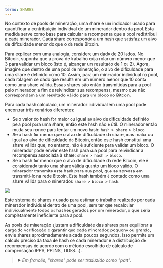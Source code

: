 ```yaml
---
termo: SHARES
---
```


No contexto de pools de mineração, uma share é um indicador usado para quantificar a contribuição individual de um minerador dentro da pool. Esta medida serve como base para calcular a recompensa que a pool redistribui a cada minerador. Cada share corresponde a um hash que satisfaz um alvo de dificuldade menor do que o da rede Bitcoin.

Para explicar com uma analogia, considere um dado de 20 lados. No Bitcoin, suponha que a prova de trabalho exija rolar um número menor que 3 para validar um bloco (isto é, alcançar um resultado de 1 ou 2). Agora, imagine que dentro de uma pool de mineração, o alvo de dificuldade para uma share é definido como 10. Assim, para um minerador individual na pool, cada rolagem de dado que resulta em um número menor que 10 conta como uma share válida. Essas shares são então transmitidas para a pool pelo minerador, a fim de reivindicar sua recompensa, mesmo que não correspondam a um resultado válido para um bloco no Bitcoin.

Para cada hash calculado, um minerador individual em uma pool pode encontrar três cenários diferentes:
* Se o valor do hash for maior ou igual ao alvo de dificuldade definido pela pool para uma share, então este hash não é útil. O minerador então muda seu nonce para tentar um novo hash: `hash > share > bloco`.
* Se o hash for menor que o alvo de dificuldade da share, mas maior ou igual ao alvo de dificuldade do Bitcoin, então este hash constitui uma share válida que, no entanto, não é suficiente para validar um bloco. O minerador pode enviar este hash para sua pool para reivindicar a recompensa associada à share: `share > hash > bloco`.
* Se o hash for menor que o alvo de dificuldade da rede Bitcoin, ele é considerado tanto uma share válida quanto um bloco válido. O minerador transmite este hash para sua pool, que se apressa em transmiti-lo na rede Bitcoin. Este hash também é contado como uma share válida para o minerador: `share > bloco > hash`.

![](../../dictionnaire/assets/32.png)

Este sistema de shares é usado para estimar o trabalho realizado por cada minerador individual dentro de uma pool, sem ter que recalcular individualmente todos os hashes gerados por um minerador, o que seria completamente ineficiente para a pool.

As pools de mineração ajustam a dificuldade das shares para equilibrar a carga de verificação e garantir que cada minerador, pequeno ou grande, envie shares aproximadamente a cada poucos segundos. Isso permite um cálculo preciso da taxa de hash de cada minerador e a distribuição de recompensas de acordo com o método escolhido de cálculo de compensação (PPS, PPLNS, TIDES...).

> ► *Em francês, "shares" pode ser traduzido como "part".*